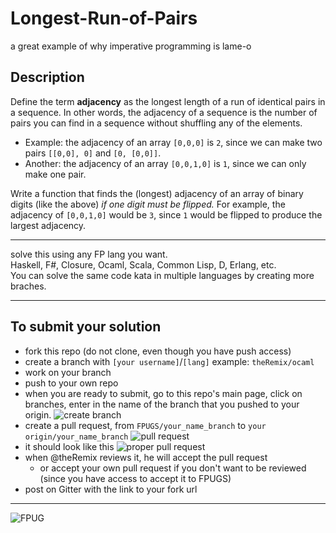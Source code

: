 # Longest-Run-of-Pairs
a great example of why imperative programming is lame-o

## Description

Define the term **adjacency** as the longest length of a run of identical pairs in a sequence. In other words, the adjacency of a sequence is the number of pairs you can find in a sequence without shuffling any of the elements.

- Example: the adjacency of an array `[0,0,0]` is `2`, since we can make two pairs `[[0,0], 0]` and `[0, [0,0]]`.
- Another: the adjacency of an array `[0,0,1,0]` is `1`, since we can only make one pair.

Write a function that finds the (longest) adjacency of an array of binary digits (like the above) *if one digit must be flipped.* For example, the adjacency of `[0,0,1,0]` would be `3`, since `1` would be flipped to produce the largest adjacency.

----

solve this using any FP lang you want.  
Haskell, F#, Closure, Ocaml, Scala, Common Lisp, D, Erlang, etc.  
You can solve the same code kata in multiple languages by creating more braches.

----

## To submit your solution

- fork this repo (do not clone, even though you have push access)
- create a branch with `[your username]`/`[lang]` example: `theRemix/ocaml`
- work on your branch
- push to your own repo
- when you are ready to submit, go to this repo's main page, click on branches, enter in the name of the branch that you pushed to your origin.  ![create branch](http://i.imgur.com/B5GZ0xC.png)
- create a pull request, from `FPUGS/your_name_branch` to `your origin/your_name_branch`  ![pull request](http://i.imgur.com/16CBVIC.png)
- it should look like this  ![proper pull request](http://i.imgur.com/9nk5H6o.png)
- when @theRemix reviews it, he will accept the pull request  
  - or accept your own pull request if you don't want to be reviewed (since you have access to accept it to FPUGS)
- post on Gitter with the link to your fork url

----

![FPUG](http://i.imgur.com/hPTSxfA.png)
